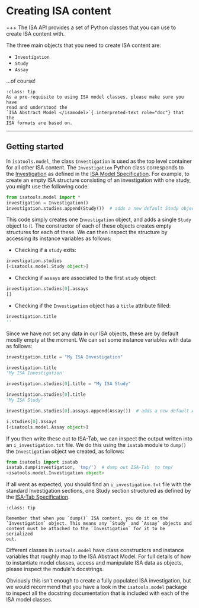 # Creating ISA content

+++
The ISA API provides a set of Python classes that you can use to create
ISA content with.

The three main objects that you need to create ISA content are:

-   `Investigation`
-   `Study`
-   `Assay`

\...of course!

```{admonition}  Important
:class: tip
As a pre-requisite to using ISA model classes, please make sure you have
read and understood the
`ISA Abstract Model </isamodel>`{.interpreted-text role="doc"} that the
ISA formats are based on.
```

***

## Getting started


In `isatools.model`, the class `Investigation` is used as the top level
container for all other ISA content. The `Investigation` Python class
corresponds to the
[Investigation](http://isa-specs.readthedocs.io/en/latest/isamodel.html#investigation)
as defined in the [ISA Model
Specification](http://isa-specs.readthedocs.io/en/latest/isamodel.html).
For example, to create an empty ISA structure consisting of an
investigation with one study, you might use the following code:

```python
from isatools.model import *
investigation = Investigation()
investigation.studies.append(Study())  # adds a new default Study object to investigation
```

This code simply creates one `Investigation` object, and adds a single
`Study` object to it. The constructor of each of these objects creates
empty structures for each of these. We can then inspect the structure by
accessing its instance variables as follows:

* Checking if a `study` exits:
```python
investigation.studies
[<isatools.model.Study object>]
```

* Checking if `assays` are associated to the first `study` object:
```python
investigation.studies[0].assays
[]
```

* Checking if the `Investigation` object has a `title` attribute filled:
```python
investigation.title
''
```

Since we have not set any data in our ISA objects, these are by default
mostly empty at the moment. We can set some instance variables with data
as follows:

```python
investigation.title = "My ISA Investigation"
```
```python
investigation.title
'My ISA Investigation'
```

```python
investigation.studies[0].title = "My ISA Study"
```
```python
investigation.studies[0].title
'My ISA Study'
```

```python
investigation.studies[0].assays.append(Assay())  # adds a new default Assay object to study
```
```python
i.studies[0].assays
[<isatools.model.Assay object>]
```

If you then write these out to ISA-Tab, we can inspect the output
written into an `i_investigation.txt` file. We do this using the
`isatab` module to `dump()` the `Investigation` object we created, as
follows:

```python
from isatools import isatab
isatab.dump(investigation, 'tmp/')  # dump out ISA-Tab  to tmp/
<isatools.model.Investigation object>
```

If all went as expected, you should find an `i_investigation.txt` file
with the standard Investigation sections, one Study section structured
as defined by the [ISA-Tab
Specification](http://isa-specs.readthedocs.io/en/latest/isatab.html).


```{admonition} Hint
:class: tip

Remember that when you `dump()` ISA content, you do it on the
`Investigation` object. This means any `Study` and `Assay` objects and
content must be attached to the `Investigation` for it to be serialized
out.
```

Different classes in `isatools.model` have class constructors and
instance variables that roughly map to the ISA Abstract Model. For full
details of how to instantiate model classes, access and manipulate ISA
data as objects, please inspect the module\'s docstrings.

Obviously this isn\'t enough to create a fully populated ISA
investigation, but we would recommend that you have a look in the
`isatools.model` package to inspect all the docstring documentation that
is included with each of the ISA model classes.
